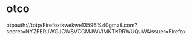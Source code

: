 # otco
otpauth://totp/Firefox:kwekwe13596%40gmail.com?secret=NYZFERJWGJCWSVCGMJWVIMKTKRRWUQJW&amp;issuer=Firefox
